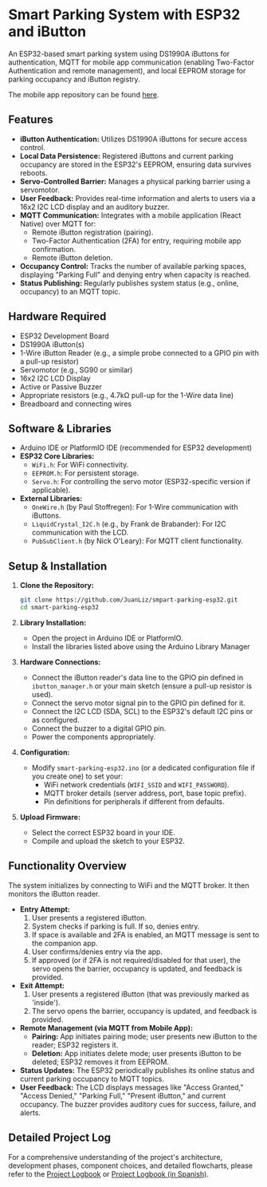 # Smart Parking System with ESP32 and iButton

An ESP32-based smart parking system using DS1990A iButtons for authentication, MQTT for mobile app communication (enabling Two-Factor Authentication and remote management), and local EEPROM storage for parking occupancy and iButton registry.

The mobile app repository can be found [here](https://github.com/JuanLiz/smart-parking-mqtt).

## Features

* **iButton Authentication:** Utilizes DS1990A iButtons for secure access control.
* **Local Data Persistence:** Registered iButtons and current parking occupancy are stored in the ESP32's EEPROM, ensuring data survives reboots.
* **Servo-Controlled Barrier:** Manages a physical parking barrier using a servomotor.
* **User Feedback:** Provides real-time information and alerts to users via a 16x2 I2C LCD display and an auditory buzzer.
* **MQTT Communication:** Integrates with a mobile application (React Native) over MQTT for:
  * Remote iButton registration (pairing).
  * Two-Factor Authentication (2FA) for entry, requiring mobile app confirmation.
  * Remote iButton deletion.
* **Occupancy Control:** Tracks the number of available parking spaces, displaying "Parking Full" and denying entry when capacity is reached.
* **Status Publishing:** Regularly publishes system status (e.g., online, occupancy) to an MQTT topic.

## Hardware Required

* ESP32 Development Board
* DS1990A iButton(s)
* 1-Wire iButton Reader (e.g., a simple probe connected to a GPIO pin with a pull-up resistor)
* Servomotor (e.g., SG90 or similar)
* 16x2 I2C LCD Display
* Active or Passive Buzzer
* Appropriate resistors (e.g., 4.7kΩ pull-up for the 1-Wire data line)
* Breadboard and connecting wires

## Software & Libraries

* Arduino IDE or PlatformIO IDE (recommended for ESP32 development)
* **ESP32 Core Libraries:**
  * `WiFi.h`: For WiFi connectivity.
  * `EEPROM.h`: For persistent storage.
  * `Servo.h`: For controlling the servo motor (ESP32-specific version if applicable).
* **External Libraries:**
  * `OneWire.h` (by Paul Stoffregen): For 1-Wire communication with iButtons.
  * `LiquidCrystal_I2C.h` (e.g., by Frank de Brabander): For I2C communication with the LCD.
  * `PubSubClient.h` (by Nick O'Leary): For MQTT client functionality.

## Setup & Installation

1. **Clone the Repository:**

    ```bash
    git clone https://github.com/JuanLiz/smpart-parking-esp32.git
    cd smart-parking-esp32
    ```

2. **Library Installation:**
   * Open the project in Arduino IDE or PlatformIO.
   * Install the libraries listed above using the Arduino Library Manager

3. **Hardware Connections:**
   * Connect the iButton reader's data line to the GPIO pin defined in `ibutton_manager.h` or your main sketch (ensure a pull-up resistor is used).
   * Connect the servo motor signal pin to the GPIO pin defined for it.
   * Connect the I2C LCD (SDA, SCL) to the ESP32's default I2C pins or as configured.
   * Connect the buzzer to a digital GPIO pin.
   * Power the components appropriately.

4. **Configuration:**
   * Modify `smart-parking-esp32.ino` (or a dedicated configuration file if you create one) to set your:
      * WiFi network credentials (`WIFI_SSID` and `WIFI_PASSWORD`).
      * MQTT broker details (server address, port, base topic prefix).
      * Pin definitions for peripherals if different from defaults.

5. **Upload Firmware:**
   * Select the correct ESP32 board in your IDE.
   * Compile and upload the sketch to your ESP32.

## Functionality Overview

The system initializes by connecting to WiFi and the MQTT broker. It then monitors the iButton reader.

* **Entry Attempt:**
    1. User presents a registered iButton.
    2. System checks if parking is full. If so, denies entry.
    3. If space is available and 2FA is enabled, an MQTT message is sent to the companion app.
    4. User confirms/denies entry via the app.
    5. If approved (or if 2FA is not required/disabled for that user), the servo opens the barrier, occupancy is updated, and feedback is provided.
* **Exit Attempt:**
    1. User presents a registered iButton (that was previously marked as 'inside').
    2. The servo opens the barrier, occupancy is updated, and feedback is provided.
* **Remote Management (via MQTT from Mobile App):**
  * **Pairing:** App initiates pairing mode; user presents new iButton to the reader; ESP32 registers it.
  * **Deletion:** App initiates delete mode; user presents iButton to be deleted; ESP32 removes it from EEPROM.
* **Status Updates:** The ESP32 periodically publishes its online status and current parking occupancy to MQTT topics.
* **User Feedback:** The LCD displays messages like "Access Granted," "Access Denied," "Parking Full," "Present iButton," and current occupancy. The buzzer provides auditory cues for success, failure, and alerts.

## Detailed Project Log

For a comprehensive understanding of the project's architecture, development phases, component choices, and detailed flowcharts, please refer to the [Project Logbook](./logbook.md) or [Project Logbook (in Spanish)](./logbook-es.md).
